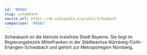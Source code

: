 ```yaml
---
id: '09565'
slug: schwabach
source_url: https://de.wikipedia.org/wiki/Schwabach
comparison: '09162'
---
```


Schwabach ist die kleinste kreisfreie Stadt Bayerns. Sie liegt im Regierungsbezirk Mittelfranken in der Städteachse Nürnberg-Fürth-Erlangen-Schwabach und gehört zur Metropolregion Nürnberg.
